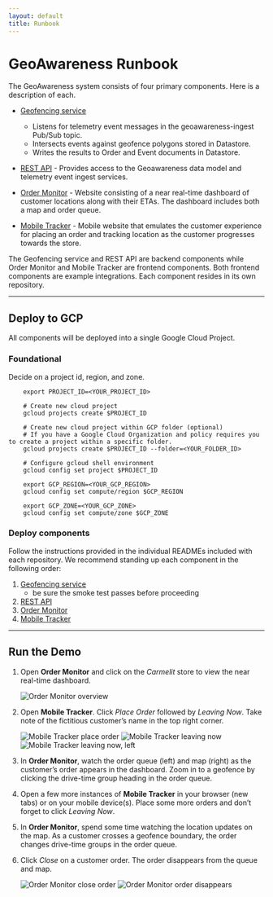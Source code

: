 ```yaml
---
layout: default
title: Runbook
---
```


# GeoAwareness Runbook

The GeoAwareness system consists of four primary components. Here is a description of each.

- [Geofencing service](https://github.com/woolpert/cloud/demos/geoawareness/geoawareness-geofencing)

  - Listens for telemetry event messages in the geoawareness-ingest Pub/Sub topic.
  - Intersects events against geofence polygons stored in Datastore.
  - Writes the results to Order and Event documents in Datastore.

- [REST API](https://github.com/woolpert/cloud/demos/geoawareness/geoawareness-api) - Provides access to the Geoawareness data model and telemetry event ingest services.

- [Order Monitor](https://github.com/woolpert/cloud/demos/geoawareness/geoawareness-order-monitor) - Website consisting of a near real-time dashboard of customer locations along with their ETAs. The dashboard includes both a map and order queue.

- [Mobile Tracker](https://github.com/woolpert/cloud/demos/geoawareness/geoawareness-mobile-tracker) - Mobile website that emulates the customer experience for placing an order and tracking location as the customer progresses towards the store.

The Geofencing service and REST API are backend components while Order Monitor and Mobile Tracker are frontend components. Both frontend components are example integrations. Each component resides in its own repository.

---

## Deploy to GCP

All components will be deployed into a single Google Cloud Project.

### Foundational

Decide on a project id, region, and zone.

```
    export PROJECT_ID=<YOUR_PROJECT_ID>

    # Create new cloud project
    gcloud projects create $PROJECT_ID

    # Create new cloud project within GCP folder (optional)
    # If you have a Google Cloud Organization and policy requires you to create a project within a specific folder.
    gcloud projects create $PROJECT_ID --folder=<YOUR_FOLDER_ID>

    # Configure gcloud shell environment
    gcloud config set project $PROJECT_ID

    export GCP_REGION=<YOUR_GCP_REGION>
    gcloud config set compute/region $GCP_REGION

    export GCP_ZONE=<YOUR_GCP_ZONE>
    gcloud config set compute/zone $GCP_ZONE
```

### Deploy components

Follow the instructions provided in the individual READMEs included with each repository. We recommend standing up each component in the following order:

1. [Geofencing service](https://github.com/woolpert/cloud/demos/geoawareness/geoawareness-geofencing)
   - be sure the smoke test passes before proceeding
1. [REST API](https://github.com/woolpert/cloud/demos/geoawareness/geoawareness-api)
1. [Order Monitor](https://github.com/woolpert/cloud/demos/geoawareness/geoawareness-order-monitor)
1. [Mobile Tracker](https://github.com/woolpert/cloud/demos/geoawareness/geoawareness-mobile-tracker)

---

## Run the Demo

1. Open **Order Monitor** and click on the _Carmelit_ store to view the near real-time dashboard.

   <img class="order-monitor-img" alt="Order Monitor overview" src="./assets/img/order-monitor.png">

2. Open **Mobile Tracker**. Click _Place Order_ followed by _Leaving Now_. Take note of the fictitious customer’s name in the top right corner.

    <div>
        <img class="mobile-tracker-img" alt="Mobile Tracker place order" src="./assets/img/place-order.png">
        <img class="mobile-tracker-img" alt="Mobile Tracker leaving now" src="./assets/img/leaving-now.png">
        <img class="mobile-tracker-img" alt="Mobile Tracker leaving now, left" src="./assets/img/leaving-now-left.png">
    </div>

3. In **Order Monitor**, watch the order queue (left) and map (right) as the customer’s order appears in the dashboard. Zoom in to a geofence by clicking the drive-time group heading in the order queue.

4. Open a few more instances of **Mobile Tracker** in your browser (new tabs) or on your mobile device(s). Place some more orders and don’t forget to click _Leaving Now_.

5. In **Order Monitor**, spend some time watching the location updates on the map. As a customer crosses a geofence boundary, the order changes drive-time groups in the order queue.

6. Click _Close_ on a customer order. The order disappears from the queue and map.

   <img alt="Order Monitor close order" src="./assets/img/close-order.png">

   <img class="order-monitor-img" alt="Order Monitor order disappears" src="./assets/img/order-disappears.png">
